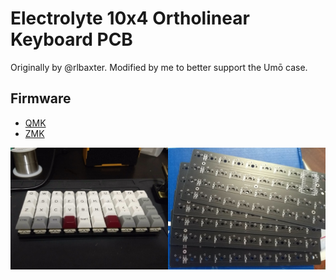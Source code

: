 # Electrolyte 10x4 Ortholinear Keyboard PCB

Originally by @rlbaxter. Modified by me to better support the Umō case.

## Firmware

- [QMK](https://github.com/rlbaxter/qmk_firmware/tree/rlbaxter/keyboards/electrolyte)
- [ZMK](https://github.com/rlbaxter/zmk/tree/electrolyte/app/boards/shields/electrolyte)

![Electrolyte assembled and PCBs](/electrolyte.jpg)